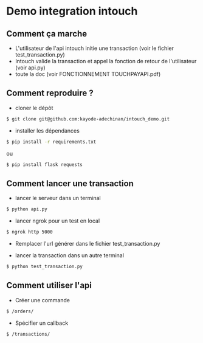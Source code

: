 # Demo integration intouch



## Comment ça marche

* L'utilisateur de l'api intouch initie une transaction (voir le fichier test_transaction.py)
* Intouch valide la transaction et appel la fonction de retour de l'utilisateur (voir api.py)
* toute la doc (voir FONCTIONNEMENT TOUCHPAYAPI.pdf)

## Comment reproduire ?

* cloner le dépôt

```bash
$ git clone git@github.com:kayode-adechinan/intouch_demo.git
```

* installer les dépendances

```bash
$ pip install -r requirements.txt
```

ou

```bash
$ pip install flask requests
```

## Comment lancer une transaction

* lancer le serveur dans un terminal

```bash
$ python api.py
```

* lancer ngrok pour un test en local

```bash
$ ngrok http 5000
```

* Remplacer l'url générer dans le fichier test_transaction.py

* lancer la transaction dans un autre terminal

```bash
$ python test_transaction.py
```

## Comment utiliser l'api

* Créer une commande
```bash
$ /orders/
```

* Spécifier un callback
```bash
$ /transactions/
```